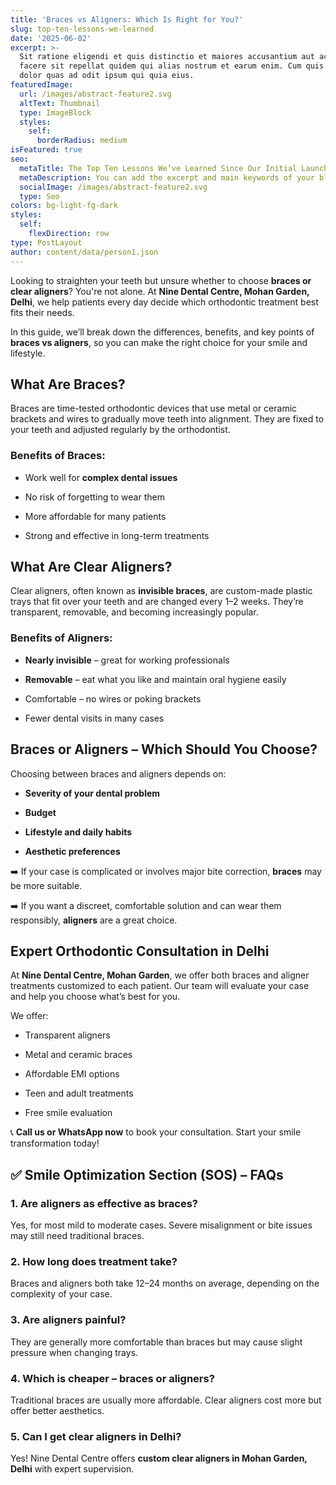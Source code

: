 ```yaml
---
title: 'Braces vs Aligners: Which Is Right for You?'
slug: top-ten-lessons-we-learned
date: '2025-06-02'
excerpt: >-
  Sit ratione eligendi et quis distinctio et maiores accusantium aut accusamus
  facere sit repellat quidem qui alias nostrum et earum enim. Cum quis sint eos
  dolor quas ad odit ipsum qui quia eius.
featuredImage:
  url: /images/abstract-feature2.svg
  altText: Thumbnail
  type: ImageBlock
  styles:
    self:
      borderRadius: medium
isFeatured: true
seo:
  metaTitle: The Top Ten Lessons We’ve Learned Since Our Initial Launch
  metaDescription: You can add the excerpt and main keywords of your blog post here.
  socialImage: /images/abstract-feature2.svg
  type: Seo
colors: bg-light-fg-dark
styles:
  self:
    flexDirection: row
type: PostLayout
author: content/data/person1.json
---
```

Looking to straighten your teeth but unsure whether to choose **braces or clear aligners**? You're not alone. At **Nine Dental Centre, Mohan Garden, Delhi**, we help patients every day decide which orthodontic treatment best fits their needs.

In this guide, we’ll break down the differences, benefits, and key points of **braces vs aligners**, so you can make the right choice for your smile and lifestyle.



## **What Are Braces?**

Braces are time-tested orthodontic devices that use metal or ceramic brackets and wires to gradually move teeth into alignment. They are fixed to your teeth and adjusted regularly by the orthodontist.

### **Benefits of Braces:**

*   Work well for **complex dental issues**

*   No risk of forgetting to wear them

*   More affordable for many patients

*   Strong and effective in long-term treatments



## **What Are Clear Aligners?**

Clear aligners, often known as **invisible braces**, are custom-made plastic trays that fit over your teeth and are changed every 1–2 weeks. They’re transparent, removable, and becoming increasingly popular.

### **Benefits of Aligners:**

*   **Nearly invisible** – great for working professionals

*   **Removable** – eat what you like and maintain oral hygiene easily

*   Comfortable – no wires or poking brackets

*   Fewer dental visits in many cases



## **Braces or Aligners – Which Should You Choose?**

Choosing between braces and aligners depends on:

*   **Severity of your dental problem**

*   **Budget**

*   **Lifestyle and daily habits**

*   **Aesthetic preferences**

➡️ If your case is complicated or involves major bite correction, **braces** may be more suitable.

➡️ If you want a discreet, comfortable solution and can wear them responsibly, **aligners** are a great choice.



## **Expert Orthodontic Consultation in Delhi**

At **Nine Dental Centre, Mohan Garden**, we offer both braces and aligner treatments customized to each patient. Our team will evaluate your case and help you choose what’s best for you.

We offer:

*   Transparent aligners

*   Metal and ceramic braces

*   Affordable EMI options

*   Teen and adult treatments

*   Free smile evaluation

📞 **Call us or WhatsApp now** to book your consultation. Start your smile transformation today!



## ✅ **Smile Optimization Section (SOS) – FAQs**

### **1. Are aligners as effective as braces?**

Yes, for most mild to moderate cases. Severe misalignment or bite issues may still need traditional braces.

### **2. How long does treatment take?**

Braces and aligners both take 12–24 months on average, depending on the complexity of your case.

### **3. Are aligners painful?**

They are generally more comfortable than braces but may cause slight pressure when changing trays.

### **4. Which is cheaper – braces or aligners?**

Traditional braces are usually more affordable. Clear aligners cost more but offer better aesthetics.

### **5. Can I get clear aligners in Delhi?**

Yes! Nine Dental Centre offers **custom clear aligners in Mohan Garden, Delhi** with expert supervision.



